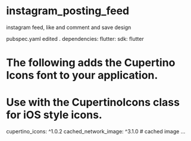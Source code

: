 # instagram_posting_feed
instagram feed, like and comment and save design

pubspec.yaml edited .
dependencies:
  flutter:
    sdk: flutter


  # The following adds the Cupertino Icons font to your application.
  # Use with the CupertinoIcons class for iOS style icons.
  cupertino_icons: ^1.0.2
  cached_network_image: ^3.1.0 # cached image ...
